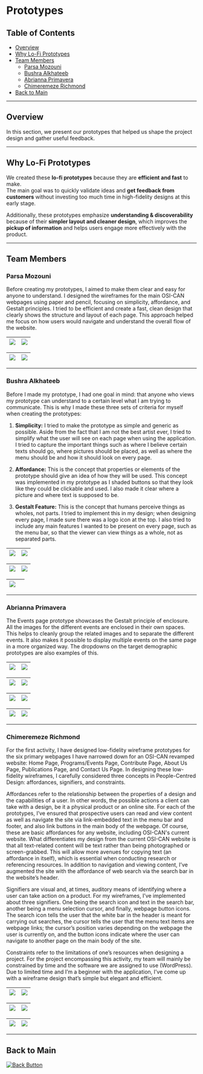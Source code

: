 # Prototypes

## Table of Contents

- [Overview](#overview)
- [Why Lo-Fi Prototypes](#why-lo-fi-prototypes)
- [Team Members](#team-members)
  - [Parsa Mozouni](#parsa-mozouni)
  - [Bushra Alkhateeb](#bushra-alkhateeb)
  - [Abrianna Primavera](#abrianna-primavera)
  - [Chimeremeze Richmond](#chimeremeze-richmond)
- [Back to Main](#back-to-main)

---

## Overview

In this section, we present our prototypes that helped us shape the project design and gather useful feedback.

---

## Why Lo-Fi Prototypes

We created these **lo-fi prototypes** because they are **efficient and fast** to make.  
The main goal was to quickly validate ideas and **get feedback from customers** without investing too much time in high-fidelity designs at this early stage.

Additionally, these prototypes emphasize **understanding & discoverability** because of their **simpler layout and cleaner design**, which improves the **pickup of information** and helps users engage more effectively with the product.

---

## Team Members

### Parsa Mozouni

Before creating my prototypes, I aimed to make them clear and easy for anyone to understand. I designed the wireframes for the main OSI-CAN webpages using paper and pencil, focusing on simplicity, affordance, and Gestalt principles. I tried to be efficient and create a fast, clean design that clearly shows the structure and layout of each page. This approach helped me focus on how users would navigate and understand the overall flow of the website.

| <img src="ParsaMozouni_1.jpg"> | <img src="ParsaMozouni_2.jpg"> |
| ------------------------------ | ------------------------------ |

| <img src="ParsaMozouni_3.jpg"> | <img src="ParsaMozouni_4.jpg"> |
| ------------------------------ | ------------------------------ |

---

### Bushra Alkhateeb

Before I made my prototype, I had one goal in mind: that anyone who views my prototype can understand to a certain level what I am trying to communicate. This is why I made these three sets of criteria for myself when creating the prototypes:

1. **Simplicity:** I tried to make the prototype as simple and generic as possible. Aside from the fact that I am not the best artist ever, I tried to simplify what the user will see on each page when using the application. I tried to capture the important things such as where I believe certain texts should go, where pictures should be placed, as well as where the menu should be and how it should look on every page.

2. **Affordance:** This is the concept that properties or elements of the prototype should give an idea of how they will be used. This concept was implemented in my prototype as I shaded buttons so that they look like they could be clickable and used. I also made it clear where a picture and where text is supposed to be.

3. **Gestalt Feature:** This is the concept that humans perceive things as wholes, not parts. I tried to implement this in my design; when designing every page, I made sure there was a logo icon at the top. I also tried to include any main features I wanted to be present on every page, such as the menu bar, so that the viewer can view things as a whole, not as separated parts.

| <img src="Bushra-1.jpg"> | <img src="Bushra-2.jpg"> |
| ------------------------ | ------------------------ |

| <img src="Bushra-3.jpg"> | <img src="Bushra-4.jpg"> |
| ------------------------ | ------------------------ |

| <img src="Bushra-5.jpg"> | <img> |
| ------------------------ | ----- |

---

### Abrianna Primavera

The Events page prototype showcases the Gestalt principle of enclosure. All the images for the different events are enclosed in their own spaces. This helps to cleanly group the related images and to separate the different events. It also makes it possible to display multiple events on the same page in a more organized way. The dropdowns on the target demographic prototypes are also examples of this.

| <img src="Primavera-1.jpg"> | <img src="Primavera-2.jpg"> |
| --------------------------- | --------------------------- |

| <img src="Primavera-3.jpg"> | <img src="Primavera-4.jpg"> |
| --------------------------- | --------------------------- |

| <img src="Primavera-5.jpg"> | <img src="Primavera-6.jpg"> |
| --------------------------- | --------------------------- |

| <img src="Primavera-7.jpg"> | <img src="Primavera-8.jpg"> |
| --------------------------- | --------------------------- |

---
### Chimeremeze Richmond

For the first activity, I have designed low-fidelity wireframe prototypes for the six primary webpages I have narrowed down for an OSI-CAN revamped website: Home Page, Programs/Events Page, Contribute Page, About Us Page, Publications Page, and Contact Us Page. In designing these low-fidelity wireframes, I carefully considered three concepts in People-Centred Design: affordances, signifiers, and constraints.

Affordances refer to the relationship between the properties of a design and the capabilities of a user. In other words, the possible actions a client can take with a design, be it a physical product or an online site. For each of the prototypes, I’ve ensured that prospective users can read and view content as well as navigate the site via link-embedded text in the menu bar and footer, and also link buttons in the main body of the webpage. Of course, these are basic affordances for any website, including OSI-CAN's current website. What differentiates my design from the current OSI-CAN website is that all text-related content will be text rather than being photographed or screen-grabbed. This will allow more avenues for copying text (an affordance in itself), which is essential when conducting research or referencing resources. In addition to navigation and viewing content, I’ve augmented the site with the affordance of web search via the search bar in the website’s header.

Signifiers are visual and, at times, auditory means of identifying where a user can take action on a product. For my wireframes, I’ve implemented about three signifiers. One being the search icon and text in the search bar, another being a menu selection cursor, and finally, webpage button icons. The search icon tells the user that the white bar in the header is meant for carrying out searches, the cursor tells the user that the menu text items are webpage links; the cursor’s position varies depending on the webpage the user is currently on, and the button icons indicate where the user can navigate to another page on the main body of the site.

Constraints refer to the limitations of one’s resources when designing a project. For the project encompassing this activity, my team will mainly be constrained by time and the software we are assigned to use (WordPress). Due to limited time and I’m a beginner with the application, I’ve come up with a wireframe design that’s simple but elegant and efficient.


| <img src="Chimermeze-1.png"> | <img src="Chimermeze-2.png"> |
| ---------------------------- | ---------------------------- |

| <img src="Chimermeze-3.png"> | <img src="Chimermeze-4.png"> |
| ---------------------------- | ---------------------------- |

| <img src="Chimermeze-5.png"> | <img src="Chimermeze-6.png"> |
| ---------------------------- | ---------------------------- |

---

## Back to Main

<p align="left">
  <a href="../README.md">
    <img src="https://img.shields.io/badge/⬅_Back_to_main-blue?style=for-the-badge" alt="Back Button"/>
  </a>
</p>
